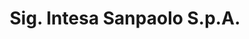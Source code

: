 ---
CF del Contraente: '00799960158'
title: Sig. Intesa Sanpaolo S.p.A.
lang: it
child_of_ref: partner-qualificati
---